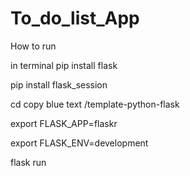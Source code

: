 # To_do_list_App


How to run

in terminal
pip install flask

pip install flask_session

cd copy blue text /template-python-flask

export FLASK_APP=flaskr

export FLASK_ENV=development

flask run
